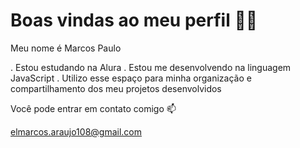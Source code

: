 
# Boas vindas ao meu perfil 💙💙
Meu nome é Marcos Paulo

.  Estou estudando na Alura
.  Estou me desenvolvendo na linguagem JavaScript
.  Utilizo esse espaço para minha organização e compartilhamento dos meu projetos desenvolvidos

Você pode entrar em contato comigo 📫

elmarcos.araujo108@gmail.com
